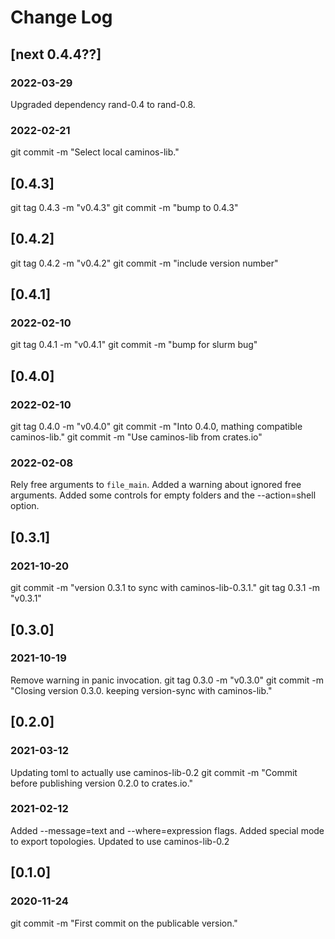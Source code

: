 # Change Log

## [next 0.4.4??]


### 2022-03-29
Upgraded dependency rand-0.4 to rand-0.8.

### 2022-02-21
git commit -m "Select local caminos-lib."


## [0.4.3]
git tag 0.4.3 -m "v0.4.3"
git commit -m "bump to 0.4.3"

## [0.4.2]
git tag 0.4.2 -m "v0.4.2"
git commit -m "include version number"

## [0.4.1]
### 2022-02-10
git tag 0.4.1 -m "v0.4.1"
git commit -m "bump for slurm bug"

## [0.4.0]
### 2022-02-10
git tag 0.4.0 -m "v0.4.0"
git commit -m "Into 0.4.0, mathing compatible caminos-lib."
git commit -m "Use caminos-lib from crates.io"

### 2022-02-08
Rely free arguments to `file_main`.
Added a warning about ignored free arguments.
Added some controls for empty folders and the --action=shell option.

## [0.3.1]

### 2021-10-20
git commit -m "version 0.3.1 to sync with caminos-lib-0.3.1."
git tag 0.3.1 -m "v0.3.1"

## [0.3.0]

### 2021-10-19
Remove warning in panic invocation.
git tag 0.3.0 -m "v0.3.0"
git commit -m "Closing version 0.3.0. keeping version-sync with caminos-lib."


## [0.2.0]


### 2021-03-12
Updating toml to actually use caminos-lib-0.2
git commit -m "Commit before publishing version 0.2.0 to crates.io."

### 2021-02-12
Added --message=text and --where=expression flags.
Added special mode to export topologies.
Updated to use caminos-lib-0.2


## [0.1.0]

### 2020-11-24
git commit -m "First commit on the publicable version."


